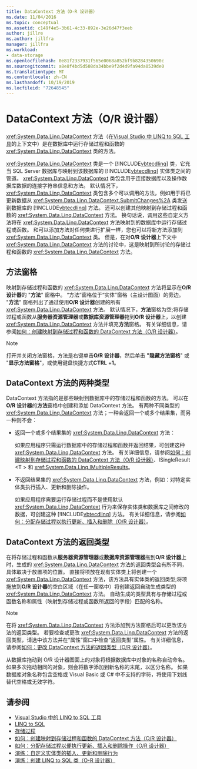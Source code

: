 ```yaml
---
title: DataContext 方法（O-R 设计器）
ms.date: 11/04/2016
ms.topic: conceptual
ms.assetid: c149f4e5-3b61-4c33-892e-3e26d47f3eeb
author: jillre
ms.author: jillfra
manager: jillfra
ms.workload:
- data-storage
ms.openlocfilehash: 0e81f2337931f565e0068a852bf9b8284350690c
ms.sourcegitcommit: a8e8f4bd5d508da34bbe9f2d4d9fa94da0539de0
ms.translationtype: MT
ms.contentlocale: zh-CN
ms.lasthandoff: 10/19/2019
ms.locfileid: "72648545"
---
```

# <a name="datacontext-methods-or-designer"></a>DataContext 方法（O/R 设计器）

<xref:System.Data.Linq.DataContext> 方法（在[Visual Studio 中 LINQ to SQL 工具](../data-tools/linq-to-sql-tools-in-visual-studio2.md)的上下文中）是在数据库中运行存储过程和函数的 <xref:System.Data.Linq.DataContext> 类的方法。

<xref:System.Data.Linq.DataContext> 类是一个 [!INCLUDE[vbtecdlinq](../data-tools/includes/vbtecdlinq_md.md)] 类，它充当 SQL Server 数据库与映射到该数据库的 [!INCLUDE[vbtecdlinq](../data-tools/includes/vbtecdlinq_md.md)] 实体类之间的管道。 <xref:System.Data.Linq.DataContext> 类包含用于连接数据库以及操作数据库数据的连接字符串信息和方法。 默认情况下，<xref:System.Data.Linq.DataContext> 类包含多个可以调用的方法，例如用于将已更新数据从 <xref:System.Data.Linq.DataContext.SubmitChanges%2A> 类发送到数据库的 [!INCLUDE[vbtecdlinq](../data-tools/includes/vbtecdlinq_md.md)] 方法。 还可以创建其他映射到存储过程和函数的 <xref:System.Data.Linq.DataContext> 方法。 换句话说，调用这些自定义方法将在 <xref:System.Data.Linq.DataContext> 方法映射到的数据库中运行存储过程或函数。 和可以添加方法对任何类进行扩展一样，您也可以将新方法添加到 <xref:System.Data.Linq.DataContext> 类。 但是，在对**O/R 设计器**上下文中 <xref:System.Data.Linq.DataContext> 方法的讨论中，这是映射到所讨论的存储过程和函数的 <xref:System.Data.Linq.DataContext> 方法。

## <a name="methods-pane"></a>方法窗格

映射到存储过程和函数的 <xref:System.Data.Linq.DataContext> 方法将显示在**O/R 设计器**的 "**方法**" 窗格中。 “方法”窗格位于“实体”窗格（主设计图面）的旁边。 "**方法**" 窗格列出了通过使用**O/R 设计器**创建的所有 <xref:System.Data.Linq.DataContext> 方法。 默认情况下，**方法**窗格为空;将存储过程或函数从**服务器资源管理器**或**数据库资源管理器**拖到**O/R 设计器**上，以创建 <xref:System.Data.Linq.DataContext> 方法并填充**方法**窗格。 有关详细信息，请参阅[如何：创建映射到存储过程和函数的 DataContext 方法（O/R 设计器）](../data-tools/how-to-create-datacontext-methods-mapped-to-stored-procedures-and-functions-o-r-designer.md)。

> [!NOTE]
> 打开并关闭方法窗格，方法是右键单击**O/R 设计器**，然后单击 **"隐藏方法窗格**" 或 "**显示方法窗格**"，或使用键盘快捷方式**CTRL** +**1**。

## <a name="two-types-of-datacontext-methods"></a>DataContext 方法的两种类型

DataContext 方法指的是那些映射到数据库中的存储过程和函数的方法。 可以在**O/R 设计器**的**方法**窗格中创建和添加 DataContext 方法。 有两种不同类型的 <xref:System.Data.Linq.DataContext> 方法；一种会返回一个或多个结果集，而另一种则不会：

- 返回一个或多个结果集的 <xref:System.Data.Linq.DataContext> 方法：

   如果应用程序只需运行数据库中的存储过程和函数并返回结果，可创建这种 <xref:System.Data.Linq.DataContext> 方法。 有关详细信息，请参阅[如何：创建映射到存储过程和函数的 DataContext 方法（O/R 设计器）](../data-tools/how-to-create-datacontext-methods-mapped-to-stored-procedures-and-functions-o-r-designer.md)、ISingleResult \<T > 和 <xref:System.Data.Linq.IMultipleResults>。

- 不返回结果集的 <xref:System.Data.Linq.DataContext> 方法，例如：对特定实体类执行插入、更新和删除操作。

   如果应用程序需要运行存储过程而不是使用默认 <xref:System.Data.Linq.DataContext> 行为来保存实体类和数据库之间修改的数据，可创建这种 [!INCLUDE[vbtecdlinq](../data-tools/includes/vbtecdlinq_md.md)] 方法。 有关详细信息，请参阅[如何：分配存储过程以执行更新、插入和删除（O/R 设计器）](../data-tools/how-to-assign-stored-procedures-to-perform-updates-inserts-and-deletes-o-r-designer.md)。

## <a name="return-types-of-datacontext-methods"></a>DataContext 方法的返回类型

在将存储过程和函数从**服务器资源管理器**或**数据库资源管理器**拖到**O/R 设计器**上时，生成的 <xref:System.Data.Linq.DataContext> 方法的返回类型会有所不同，具体取决于放置项的位置。 直接将项放在现有实体类上将创建一个 <xref:System.Data.Linq.DataContext> 方法，该方法具有实体类的返回类型;将项拖放到**O/R 设计器**的空白区域（在任一窗格中）将创建返回自动生成类型的 <xref:System.Data.Linq.DataContext> 方法。 自动生成的类型具有与存储过程或函数名称和属性（映射到存储过程或函数所返回的字段）匹配的名称。

> [!NOTE]
> 在将 <xref:System.Data.Linq.DataContext> 方法添加到方法窗格后可以更改该方法的返回类型。 若要检查或更改 <xref:System.Data.Linq.DataContext> 方法的返回类型，请选中该方法并在“属性”窗口中检查“返回类型”属性。 有关详细信息，请参阅[如何：更改 DataContext 方法的返回类型（O/R 设计器）](../data-tools/how-to-change-the-return-type-of-a-datacontext-method-o-r-designer.md)。

从数据库拖动到 O/R 设计器图面上的对象将根据数据库中对象的名称自动命名。 如果多次拖动相同的对象，则会将数字添加到新名称的末尾，以区分名称。 如果数据库对象名称包含空格或 Visual Basic 或 C# 中不支持的字符，将使用下划线替代空格或无效字符。

## <a name="see-also"></a>请参阅

- [Visual Studio 中的 LINQ to SQL 工具](../data-tools/linq-to-sql-tools-in-visual-studio2.md)
- [LINQ to SQL](/dotnet/framework/data/adonet/sql/linq/index)
- [存储过程](/dotnet/framework/data/adonet/sql/linq/stored-procedures)
- [如何：创建映射到存储过程和函数的 DataContext 方法（O/R 设计器）](../data-tools/how-to-create-datacontext-methods-mapped-to-stored-procedures-and-functions-o-r-designer.md)
- [如何：分配存储过程以便执行更新、插入和删除操作（O/R 设计器）](../data-tools/how-to-assign-stored-procedures-to-perform-updates-inserts-and-deletes-o-r-designer.md)
- [演练：自定义实体类的插入、更新和删除行为](../data-tools/walkthrough-customizing-the-insert-update-and-delete-behavior-of-entity-classes.md)
- [演练：创建 LINQ to SQL 类（O-R 设计器）](how-to-create-linq-to-sql-classes-mapped-to-tables-and-views-o-r-designer.md)